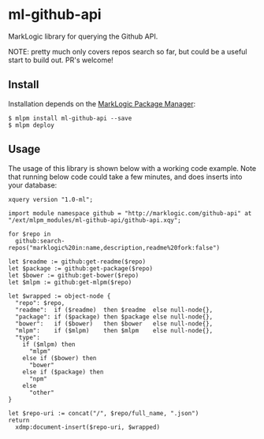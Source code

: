 # ml-github-api

MarkLogic library for querying the Github API.

NOTE: pretty much only covers repos search so far, but could be a useful start to build out. PR's welcome!

## Install

Installation depends on the [MarkLogic Package Manager](https://github.com/joemfb/mlpm):

```
$ mlpm install ml-github-api --save
$ mlpm deploy
```

## Usage

The usage of this library is shown below with a working code example. Note that running below code could take a few minutes, and does inserts into your database:

```xquery
xquery version "1.0-ml";

import module namespace github = "http://marklogic.com/github-api" at "/ext/mlpm_modules/ml-github-api/github-api.xqy";

for $repo in
  github:search-repos("marklogic%20in:name,description,readme%20fork:false")

let $readme := github:get-readme($repo)
let $package := github:get-package($repo)
let $bower := github:get-bower($repo)
let $mlpm := github:get-mlpm($repo)

let $wrapped := object-node {
  "repo": $repo,
  "readme":  if ($readme)  then $readme  else null-node{},
  "package": if ($package) then $package else null-node{},
  "bower":   if ($bower)   then $bower   else null-node{},
  "mlpm":    if ($mlpm)    then $mlpm    else null-node{},
  "type":
    if ($mlpm) then
      "mlpm"
    else if ($bower) then
      "bower"
    else if ($package) then
      "npm"
    else
      "other"
}

let $repo-uri := concat("/", $repo/full_name, ".json")
return
  xdmp:document-insert($repo-uri, $wrapped)
```
